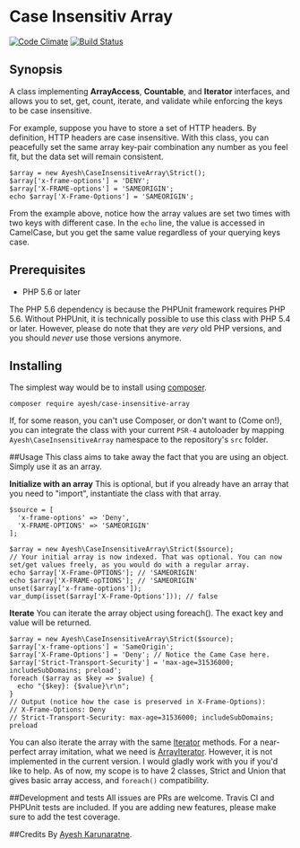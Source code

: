# Case Insensitiv Array

[![Code Climate](https://codeclimate.com/github/Ayesh/case-insensitive-array/badges/gpa.svg)](https://codeclimate.com/github/Ayesh/case-insensitive-array)  [![Build Status](https://travis-ci.org/Ayesh/case-insensitive-array.svg?branch=master)](https://travis-ci.org/Ayesh/case-insensitive-array)

## Synopsis
A class implementing **ArrayAccess**, **Countable**, and **Iterator** interfaces, and allows you to set, get, count, iterate, and validate while enforcing the keys to be case insensitive. 

For example, suppose you have to store a set of HTTP headers. By definition, HTTP headers are case insensitive. With this class, you can peacefully set the same array key-pair combination any number as you feel fit, but the data set will remain consistent. 

    $array = new Ayesh\CaseInsensitiveArray\Strict();
    $array['x-frame-options'] = 'DENY';
    $array['X-FRAME-options'] = 'SAMEORIGIN';
    echo $array['X-Frame-Options'] = 'SAMEORIGIN';
From the example above, notice how the array values are set two times with two keys with different case. In the `echo` line, the value is accessed in CamelCase, but you get the same value regardless of your querying keys case. 

## Prerequisites

 - PHP 5.6 or later
 
The PHP 5.6 dependency is because the PHPUnit framework requires PHP 5.6. Without PHPUnit, it is technically possible to use this class with PHP 5.4 or later. However, please do note that they are _very_ old PHP versions, and you should _never_ use those versions anymore. 
## Installing
The simplest way would be to install using [composer](https://getcomposer.org). 

    composer require ayesh/case-insensitive-array
If, for some reason, you can't use Composer, or don't want to (Come on!), you can integrate the class with your current `PSR-4` autoloader by mapping `Ayesh\CaseInsensitiveArray` namespace to the repository's `src` folder. 

##Usage
This class aims to take away the fact that you are using an object. Simply use it as an array. 

**Initialize with an array**
This is optional, but if you already have an array that you need to "import", instantiate the class with that array. 

    $source = [
      'x-frame-options' => 'Deny',
      'X-FRAME-OPTIONS' => 'SAMEORIGIN'
    ];
    
    $array = new Ayesh\CaseInsensitiveArray\Strict($source);
    // Your initial array is now indexed. That was optional. You can now set/get values freely, as you would do with a regular array.
    echo $array['X-Frame-OPTIONS']; // 'SAMEORIGIN'
    echo $array['X-FRAME-opTIONS']; // 'SAMEORIGIN'
    unset($array['x-frame-options']);
    var_dump(isset($array['X-Frame-Options'])); // false

**Iterate**
You can iterate the array object using foreach(). The exact key and value will be returned. 

    $array = new Ayesh\CaseInsensitiveArray\Strict($source);
    $array['x-frame-options'] = 'SameOrigin';
    $array['X-Frame-Options'] = 'Deny'; // Notice the Came Case here.
    $array['Strict-Transport-Security'] = 'max-age=31536000; includeSubDomains; preload';
    foreach ($array as $key => $value) {
      echo "{$key}: {$value}\r\n";
    }
    // Output (notice how the case is preserved in X-Frame-Options):
    // X-Frame-Options: Deny
    // Strict-Transport-Security: max-age=31536000; includeSubDomains; preload

You can also iterate the array with the same [Iterator](http://php.net/manual/en/class.iterator.php) methods. For a near-perfect array imitation, what we need is [ArrayIterator](http://php.net/manual/en/class.arrayiterator.php). However, it is not implemented in the current version. I would gladly work with you if you'd like to help. As of now, my scope is to have 2 classes, Strict and Union that gives basic array access, and `foreach()` compatibility. 

##Development and tests
All issues are PRs are welcome. Travis CI and PHPUnit tests are included. If you are adding new features, please make sure to add the test coverage.

##Credits
By [Ayesh Karunaratne](https://ayesh.me).

